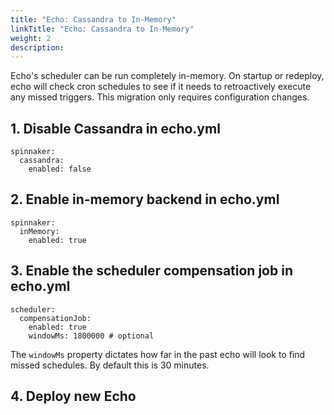 ```yaml
---
title: "Echo: Cassandra to In-Memory"
linkTitle: "Echo: Cassandra to In-Memory"
weight: 2
description: 
---
```



Echo's scheduler can be run completely in-memory. On startup or redeploy, echo will check cron schedules to see if it needs to retroactively execute any missed triggers. This migration only requires configuration changes.

## 1. Disable Cassandra in echo.yml

```
spinnaker:
  cassandra:
    enabled: false
```

## 2. Enable in-memory backend in echo.yml

```
spinnaker:
  inMemory:
    enabled: true
```

## 3. Enable the scheduler compensation job in echo.yml

```
scheduler:
  compensationJob:
    enabled: true
    windowMs: 1800000 # optional
```

The `windowMs` property dictates how far in the past echo will look to find missed schedules. By default this is 30 minutes.

## 4. Deploy new Echo
